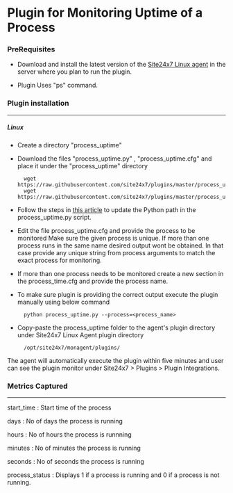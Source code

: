 Plugin for Monitoring Uptime of a Process
=========================================

### PreRequisites

- Download and install the latest version of the [Site24x7 Linux agent](https://www.site24x7.com/help/admin/adding-a-monitor/linux-server-monitoring.html#add-linux-server-monitor) in the server where you plan to run the plugin. 

- Plugin Uses "ps" command.

### Plugin installation
---
##### Linux 

- Create a directory "process_uptime"

- Download the files "process_uptime.py" , "process_uptime.cfg" and place it under the "process_uptime" directory
  
		wget https://raw.githubusercontent.com/site24x7/plugins/master/process_uptime/process_uptime.py
		wget https://raw.githubusercontent.com/site24x7/plugins/master/process_uptime/process_uptime.cfg

- Follow the steps in [this article](https://support.site24x7.com/portal/en/kb/articles/updating-python-path-in-a-plugin-script-for-linux-servers) to update the Python path in the process_uptime.py script.
	
- Edit the file process_uptime.cfg and provide the process to be monitored
Make sure the given process is unique. If more than one process runs in the same name desired output wont be obtained.
In that case provide any unique string from process arguments to match the exact process for monitoring.

- If more than one process needs to be monitored create a new section in the process_time.cfg and provide the process name.

- To make sure plugin is providing the correct output execute the plugin manually using below command

        python process_uptime.py --process=<process_name>
 
- Copy-paste the process_uptime folder to the agent's plugin directory  under Site24x7 Linux Agent plugin directory

        /opt/site24x7/monagent/plugins/
  
The agent will automatically execute the plugin within five minutes and user can see the plugin monitor under Site24x7 > Plugins > Plugin Integrations.


### Metrics Captured
---

start_time : Start time of the process

days : No of days the process is running

hours : No of hours the process is runnning

minutes : No of minutes the process is running

seconds : No of seconds the process is running

process_status : Displays 1 if a process is running and 0 if a process is not running.
